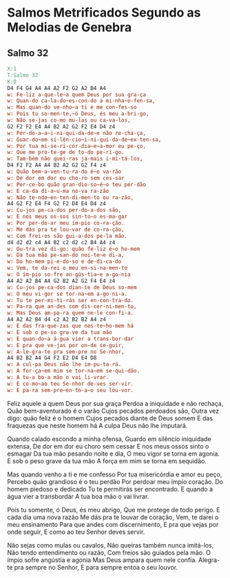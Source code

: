 # Salmos Metrificados Segundo as Melodias de Genebra



## Salmo 32

```abc
X:1
T:Salmo 32
K:D
D4 F4 G4 A4 A4 A2 F2 G2 A2 B4 A4
w: Fe-liz a-que-le~a quem Deus por sua gra-ça 
w: Quan-do ca-la-do~es-con-do a mi-nha~o-fen-sa,
w: Mas quan-do ve-nho~a ti e me con-fes-so
w: Pois tu so-men-te,~ó Deus, és meu a-bri-go,
w: Não se-jas co-mo mu-las ou ca-va-los,
G2 F2 F2 E4 A4 B2 A2 G2 F2 E4 D4 z4
w: Per-do-a~a~i-ni-qui-da-de~e não re-cha-ça,
w: Guar-do~em si-lên-cio~i-ni-qui-da-de~ex-ten-sa,
w: Por tua mi-se-ri-cór-dia~e~a-mor eu pe-ço,
w: Que me pro-te-ge de to-do pe-ri-go.
w: Tam-bém não quei-ras ja-mais i-mi-tá-los,
D4 F2 F2 A4 A4 B2 A2 G2 G2 F4 z4
w: Quão bem-a-ven-tu-ra-do é~o va-rão
w: De dor em dor eu cho-ro sem ces-sar
w: Per-ce-bo quão gran-dio-so~é~o teu per-dão
w: E ca-da di-a~u-ma no-va ra-zão
w: Não te-ndo~en-ten-di-men-to ou ra-zão,
A4 G2 F2 E4 F4 G2 F2 D4 E4 D4 z4
w: Cu-jos pe-ca-dos per-do-a-dos são,
w: E nos meus os-sos sin-to~o es-ma-gar
w: Por per-do-ar meu ím-pio co-ra-ção.
w: Me dás pra te lou-var de co-ra-ção,
w: Com frei-os são gui-a-dos pe-la mão.
d4 d2 d2 c4 A4 B2 c2 d2 c2 B4 A4 z4
w: Ou-tra vez di-go: quão fe-liz é~o ho-mem
w: Da tua mão pe-san-do noi-te~e di-a,
w: Do ho-mem pi-e-do-so e de-di-ca-do
w: Vem, te da-rei o meu en-si-na-men-to
w: O ím-pio so-fre an-gús-tia~e a-go-nia
A4 A2 A2 B4 A4 G2 B2 A2 G2 F4 E4 z4
w: Cu-jos pe-ca-dos dian-te de Deus so-mem
w: O meu vi-gor se tor-na~em a-go-ni-a.
w: Tu te per-mi-ti-rás ser en-con-tra-do.
w: Pa-ra que an-des com dis-cer-ni-men-to,
w: Mas Deus am-pa-ra quem ne-le con-fi-a.
A4 A2 A2 B4 d4 c2 A2 B2 B2 A4 z4
w: E das fra-que-zas que nes-te~ho-mem há
w: E sob o pe-so gra-ve da tua mão 
w: E quan-do~a á-gua vier a trans-bor-dar
w: E pra que ve-jas por on-de se-guir,
w: A-le-gra-te pra sem-pre no Se-nhor,
A4 B2 B2 A4 G4 F2 E2 D4 E4 D8
w: A cul-pa Deus não lhe im-pu-ta-rá.
w: A for-ça~em mim se tor-na~em se-qui-dão.
w: A tu-a bo-a mão o vai li-vrar.
w: E co-mo~ao teu Se-nhor de-ves ser-vir.
w: E pa-ra sem-pre~en-to-a~o seu lou-vor.
```

Feliz aquele a quem Deus por sua graça 
Perdoa a iniquidade e não rechaça,
Quão bem-aventurado é o varão
Cujos pecados perdoados são,
Outra vez digo: quão feliz é o homem
Cujos pecados diante de Deus somem
E das fraquezas que neste homem há
A culpa Deus não lhe imputará.

Quando calado escondo a minha ofensa,
Guardo em silêncio iniquidade extensa,
De dor em dor eu choro sem cessar
E nos meus ossos sinto o esmagar
Da tua mão pesando noite e dia,
O meu vigor se torna em agonia.
E sob o peso grave da tua mão 
A força em mim se torna em sequidão.

Mas quando venho a ti e me confesso
Por tua misericórdia e amor eu peço,
Percebo quão grandioso é o teu perdão 
Por perdoar meu ímpio coração.
Do homem piedoso e dedicado
Tu te permitirás ser encontrado.
E quando a água vier a transbordar
A tua boa mão o vai livrar.

Pois tu somente, ó Deus, és meu abrigo,
Que me protege de todo perigo.
E cada dia uma nova razão
Me dás pra te louvar de coração,
Vem, te darei o meu ensinamento
Para que andes com discernimento,
E pra que vejas por onde seguir,
E como ao teu Senhor deves servir.

Não sejas como mulas ou cavalos,
Não queiras também nunca imitá-los,
Não tendo entendimento ou razão,
Com freios são guiados pela mão.
O ímpio sofre angústia e agonia
Mas Deus ampara quem nele confia.
Alegra-te pra sempre no Senhor,
E para sempre entoa o seu louvor.